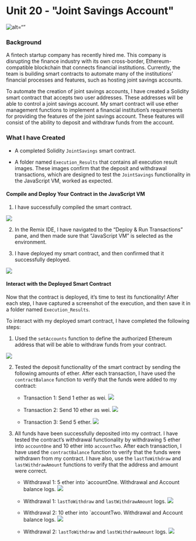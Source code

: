 # Unit 20 - "Joint Savings Account"

![alt=“”](Images/20-5-challenge-image.png)

### Background

A fintech startup company has recently hired me. This company is disrupting the finance industry with its own cross-border, Ethereum-compatible blockchain that connects financial institutions. Currently, the team is building smart contracts to automate many of the institutions’ financial processes and features, such as hosting joint savings accounts.

To automate the creation of joint savings accounts, I have created a Solidity smart contract that accepts two user addresses. These addresses will be able to control a joint savings account. My smart contract will use ether management functions to implement a financial institution’s requirements for providing the features of the joint savings account. These features will consist of the ability to deposit and withdraw funds from the account.

### What I have Created

* A completed Solidity `JointSavings` smart contract.

* A folder named `Execution_Results` that contains all execution result images. These images confirm that the deposit and withdrawal transactions, which are designed to test the `JointSavings` functionality in the JavaScript VM, worked as expected.

#### Compile and Deploy Your Contract in the JavaScript VM

1. I have successfully compiled the smart contract.

![](https://github.com/apfreeman/Unit-20-Joint-Savings-Account/blob/main/Execution_Results/1_compile.PNG?raw=true)

2. In the Remix IDE, I have navigated to the “Deploy & Run Transactions” pane, and then made sure that “JavaScript VM” is selected as the environment.

3. I have deployed my smart contract, and then confirmed that it successfully deployed.

![](https://github.com/apfreeman/Unit-20-Joint-Savings-Account/blob/main/Execution_Results/2_deploy.PNG?raw=true)

#### Interact with the Deployed Smart Contract

Now that the contract is deployed, it’s time to test its functionality! After each step, I have captured a screenshot of the execution, and then save it in a folder named `Execution_Results`.

To interact with my deployed smart contract, I have completed the following steps:

1. Used the `setAccounts` function to define the authorized Ethereum address that will be able to withdraw funds from your contract.

![](https://github.com/apfreeman/Unit-20-Joint-Savings-Account/blob/main/Execution_Results/3_setAccounts.PNG?raw=true)

2. Tested the deposit functionality of the smart contract by sending the following amounts of ether. After each transaction, I have used the `contractBalance` function to verify that the funds were added to my contract:

    * Transaction 1: Send 1 ether as wei.
    ![](https://github.com/apfreeman/Unit-20-Joint-Savings-Account/blob/main/Execution_Results/4_contract_balance_1.PNG?raw=true)

    * Transaction 2: Send 10 ether as wei.
    ![](https://github.com/apfreeman/Unit-20-Joint-Savings-Account/blob/main/Execution_Results/5_contract_balance_2.PNG?raw=true)

    * Transaction 3: Send 5 ether.
    ![](https://github.com/apfreeman/Unit-20-Joint-Savings-Account/blob/main/Execution_Results/6_contract_balance_3.PNG?raw=true)

3. All funds have been successfully deposited into my contract. I have tested the contract’s withdrawal functionality by withdrawing 5 ether into `accountOne` and 10 ether into `accountTwo`. After each transaction, I have used the `contractBalance` function to verify that the funds were withdrawn from my contract. I have also, use the `lastToWithdraw` and `lastWithdrawAmount` functions to verify that the address and amount were correct.


    * Withdrawal 1: 5 ether into `accountOne. Withdrawal and Account balance logs. 
    ![](https://github.com/apfreeman/Unit-20-Joint-Savings-Account/blob/main/Execution_Results/7_contract_withdrawal_balance_1.PNG?raw=true)

    * Withdrawal 1: `lastToWithdraw` and `lastWithdrawAmount` logs.
    ![](https://github.com/apfreeman/Unit-20-Joint-Savings-Account/blob/main/Execution_Results/8_lastToWithdraw_lastWithdrawal_1.PNG?raw=true)

    * Withdrawal 2: 10 ether into `accountTwo. Withdrawal and Account balance logs. 
    ![](https://github.com/apfreeman/Unit-20-Joint-Savings-Account/blob/main/Execution_Results/9_contract_withdrawal_balance_2.PNG?raw=true)

    * Withdrawal 2: `lastToWithdraw` and `lastWithdrawAmount` logs.
    ![](https://github.com/apfreeman/Unit-20-Joint-Savings-Account/blob/main/Execution_Results/10_lastToWithdraw_lastWithdrawal_2.PNG?raw=true)